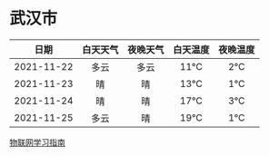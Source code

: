 # 武汉市
|日期|白天天气|夜晚天气|白天温度|夜晚温度|
|:--:|:--:|:--:|:--:|:--:|
|2021-11-22|多云|多云|11℃|2℃|
|2021-11-23|晴|晴|13℃|1℃|
|2021-11-24|晴|晴|17℃|3℃|
|2021-11-25|多云|晴|19℃|1℃|
 
[物联网学习指南](http://doc.lziqi.top/IoT)
